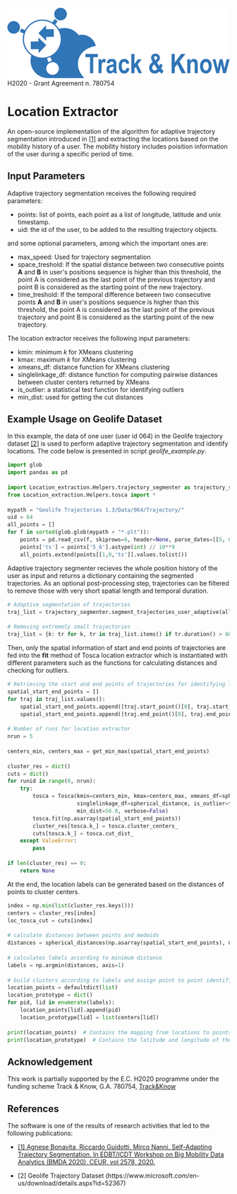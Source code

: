 ![Track and Know project](../EV_simulation/fig/tak.jpg "Track and Know project")
H2020 - Grant Agreement n. 780754

# Location Extractor
An open-source implementation of the algorithm for adaptive trajectory segmentation introduced in [[1]](#1) and extracting the locations based on the mobility history of a user. The mobility history includes poisition information of the user during a specific period of time.

## Input Parameters
Adaptive trajectory segmentation receives the following required parameters:
* points: list of points, each point as a list of longitude, latitude and unix timestamp.
* uid: the id of the user, to be added to the resulting trajectory objects.

and some optional parameters, among which the important ones are:
* max_speed: Used for trajectory segmentation
* space_treshold: If the spatial distance between two consecutive points **A** and **B** in user's positions sequence is higher than this threshold, the point A is considered as the last point of the previous trajectory and point B is considered as the starting point of the new trajectory.
* time_treshold: If the temporal difference between two consecutive points **A** and **B** in user's positions sequence is higher than this threshold, the point A is considered as the last point of the previous trajectory and point B is considered as the starting point of the new trajectory.

The location extractor receives the following input parameters:
* kmin: minimum *k* for XMeans clustering
* kmax: maximum *k* for XMeans clustering
* xmeans_df: distance function for XMeans clustering
* singlelinkage_df: distance function for computing pairwise distances between cluster centers returned by XMeans 
* is_outlier: a statistical test function for identifying outliers
* min_dist: used for getting the cut distances

## Example Usage on Geolife Dataset
In this example, the data of one user (user id 064) in the Geolife trajectory dataset [[2]](#2) is used to perform adaptive trajectory segmentation and identify locations. The code below is presented in script *geolife_example.py*.

```python
import glob
import pandas as pd

import Location_extraction.Helpers.trajectory_segmenter as trajectory_segmenter
from Location_extraction.Helpers.tosca import *

mypath = "Geolife Trajectories 1.3/Data/064/Trajectory/"
uid = 64
all_points = []
for f in sorted(glob.glob(mypath + "*.plt")):
    points = pd.read_csv(f, skiprows=6, header=None, parse_dates=[[5, 6]])
    points['ts'] = points['5_6'].astype(int) // 10**9
    all_points.extend(points[[1,0,'ts']].values.tolist())
```

Adaptive trajectory segmenter recieves the whole position history of the user as input and returns a dictionary containing the segmented trajectories. As an optional post-processing step, trajectories can be filtered to remove those with very short spatial length and temporal duration.

```python
# Adaptive segmentation of trajectories
traj_list = trajectory_segmenter.segment_trajectories_user_adaptive(all_points, int(uid), temporal_thr=1200, spatial_thr=50, max_speed=0.07)

# Removing extremely small trajectories
traj_list = {k: tr for k, tr in traj_list.items() if tr.duration() > 60 or tr.length() > 1.0}
```

Then, only the spatial information of start and end points of trajectories are fed into the **fit** method of Tosca location extractor which is instantiated with different parameters such as the functions for calculating distances and checking for outliers.

```python
# Retrieving the start and end points of trajectories for identifying locations
spatial_start_end_points = []
for traj in traj_list.values():
    spatial_start_end_points.append([traj.start_point()[0], traj.start_point()[1]])  # lon, lat
    spatial_start_end_points.append([traj.end_point()[0], traj.end_point()[1]])  # lon, lat

# Number of runs for location extractor
nrun = 5

centers_min, centers_max = get_min_max(spatial_start_end_points)

cluster_res = dict()
cuts = dict()
for runid in range(0, nrun):
    try:
        tosca = Tosca(kmin=centers_min, kmax=centers_max, xmeans_df=spherical_distances,
                      singlelinkage_df=spherical_distance, is_outlier=thompson_test,
                      min_dist=50.0, verbose=False)
        tosca.fit(np.asarray(spatial_start_end_points))
        cluster_res[tosca.k_] = tosca.cluster_centers_
        cuts[tosca.k_] = tosca.cut_dist_
    except ValueError:
        pass

if len(cluster_res) == 0:
    return None
```

At the end, the location labels can be generated based on the distances of points to cluster centers.

```python
index = np.min(list(cluster_res.keys()))
centers = cluster_res[index]
loc_tosca_cut = cuts[index]

# calculate distances between points and medoids
distances = spherical_distances(np.asarray(spatial_start_end_points), np.asarray(centers))

# calculates labels according to minimum distance
labels = np.argmin(distances, axis=1)

# build clusters according to labels and assign point to point identifier
location_points = defaultdict(list)
location_prototype = dict()
for pid, lid in enumerate(labels):
    location_points[lid].append(pid)
    location_prototype[lid] = list(centers[lid])

print(location_points)  # Contains the mapping from locations to points
print(location_prototype)  # Contains the latitude and longitude of the location centroids
```

## Acknowledgement
This work is partially supported by the E.C. H2020 programme under the funding scheme Track & Know, G.A. 780754, [Track&Know](https://trackandknowproject.eu)

## References
The software is one of the results of research activities that led to the following publications:

* [<div id="1">[1] Agnese Bonavita, Riccardo Guidotti, Mirco Nanni.
Self-Adapting Trajectory Segmentation.
In EDBT/ICDT Workshop on Big Mobility Data Analytics (BMDA 2020), CEUR, vol 2578, 2020.</div>](http://ceur-ws.org/Vol-2578/BMDA3.pdf)

* <div id="2">[2] Geolife Trajectory Dataset (https://www.microsoft.com/en-us/download/details.aspx?id=52367)
